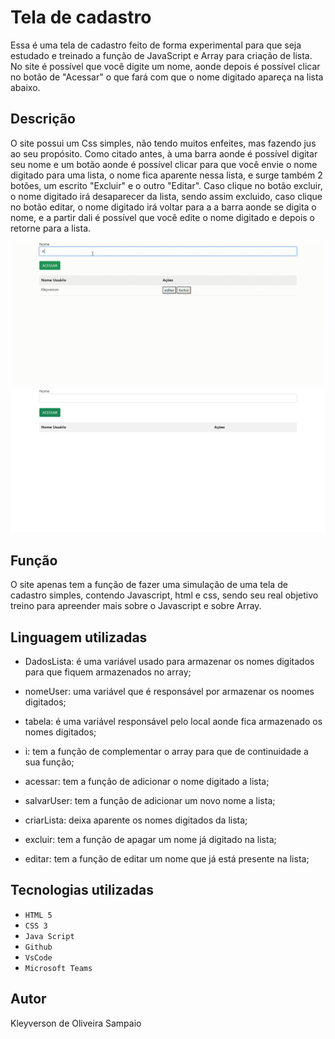 # Tela de cadastro
Essa é uma tela de cadastro feito de forma experimental para que seja estudado e treinado a função de JavaScript e Array para criação de lista. No site é possível que você digite um nome, aonde depois é possível clicar no botão de "Acessar" o que fará com que o nome digitado apareça na lista abaixo.

## Descrição 
O site possui um Css simples, não tendo muitos enfeites, mas fazendo jus ao seu propósito. Como citado antes, à uma barra aonde é possível digitar seu nome e um botão aonde é possível clicar para que você envie o nome digitado para uma lista, o nome fica aparente nessa lista, e surge também 2 botões, um escrito "Excluir" e o outro "Editar". Caso clique no botão excluir, o nome digitado irá desaparecer da lista, sendo assim excluido, caso clique no botão editar, o nome digitado irá voltar para a a barra aonde se digita o nome, e a partir dali é possível que você edite o nome digitado e depois o retorne para a lista.


![Gif](https://github.com/KleyversonO/Login-Cad/blob/main/Img/tela.gif)
![Png](https://github.com/KleyversonO/Login-Cad/blob/main/Img/pr.png)

## Função
O site apenas tem a função de fazer uma simulação de uma tela de cadastro simples, contendo Javascript, html e css, sendo seu real objetivo treino para apreender mais sobre o Javascript e sobre Array.

## Linguagem utilizadas
- DadosLista: é uma variável usado para armazenar os nomes digitados para que fiquem armazenados no array;

- nomeUser: uma variável que é responsável por armazenar os noomes digitados;

- tabela: é uma variável responsável pelo local aonde fica armazenado os nomes digitados;

- i: tem a função de complementar o array para que de continuidade a sua função;

- acessar: tem a função de adicionar o nome digitado a lista;

- salvarUser: tem a função de adicionar um novo nome a lista;

- criarLista: deixa aparente os nomes digitados da lista;

- excluir: tem a função de apagar um nome já digitado na lista;

- editar: tem a função de editar um nome que já está presente na lista;


## Tecnologias utilizadas 

* ``HTML 5``
* ``CSS 3``
* ``Java Script``
* ``Github``
* ``VsCode``
* ``Microsoft Teams``

## Autor
Kleyverson de Oliveira Sampaio